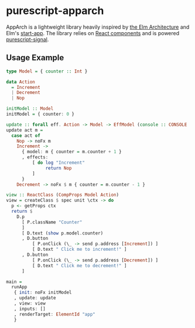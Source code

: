 # purescript-apparch

AppArch is a lightweight library heavily inspired by [the Elm Architecture][elm-arch] and Elm's [start-app][start-app]. The library relies on [React components][react] and is powered [purescript-signal][purescript-signal].

## Usage Example

```purescript
type Model = { counter :: Int }

data Action
  = Increment
  | Decrement
  | Nop

initModel :: Model
initModel = { counter: 0 }

update :: forall eff. Action -> Model -> EffModel (console :: CONSOLE | eff) Model Action
update act m =
  case act of
    Nop -> noFx m
    Increment ->
      { model: m { counter = m.counter + 1 }
      , effects:
          [ do log "Increment"
               return Nop
          ]
      }
    Decrement -> noFx $ m { counter = m.counter - 1 }

view :: ReactClass (CompProps Model Action)
view = createClass $ spec unit \ctx -> do
  p <- getProps ctx
  return $
    D.p
      [ P.className "Counter"
      ]
      [ D.text (show p.model.counter)
      , D.button
          [ P.onClick (\_ -> send p.address [Increment]) ]
          [ D.text " Click me to increment!" ]
      , D.button
          [ P.onClick (\_ -> send p.address [Decrement]) ]
          [ D.text " Click me to decrement!" ]
      ]

main =
  runApp
   { init: noFx initModel
   , update: update
   , view: view
   , inputs: []
   , renderTarget: ElementId "app"
   }
```

[react]: https://facebook.github.io
[start-app]: https://github.com/evancz/start-app
[elm-arch]: https://github.com/evancz/elm-architecture-tutorial/
[purescript-signal]: https://github.com/bodil/purescript-signal
